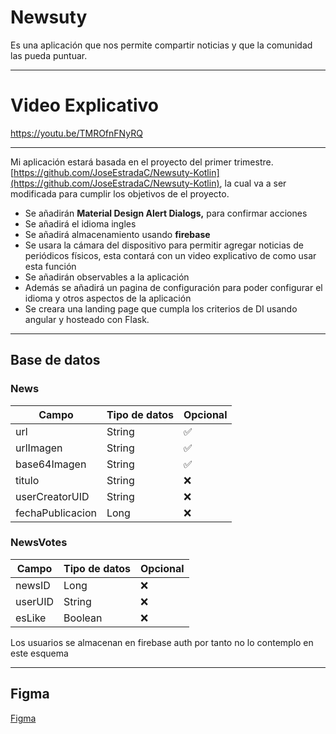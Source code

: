 # Newsuty

Es una aplicación que nos permite compartir noticias y que la comunidad las pueda puntuar.

---
# Video Explicativo

https://youtu.be/TMROfnFNyRQ

---

Mi aplicación estará basada en el proyecto del primer trimestre. [https://github.com/JoseEstradaC/Newsuty-Kotlin](https://github.com/JoseEstradaC/Newsuty-Kotlin), la cual va a ser modificada para cumplir los objetivos de el proyecto.

- Se añadirán **Material Design Alert Dialogs,** para confirmar acciones
- Se añadirá el idioma ingles
- Se añadirá almacenamiento usando **firebase**
- Se usara la cámara del dispositivo para permitir agregar noticias de periódicos físicos, esta contará con un video explicativo de como usar esta función
- Se añadirán observables a la aplicación
- Además se añadirá un pagina de configuración para poder configurar el idioma y otros aspectos de la aplicación
- Se creara una landing page que cumpla los criterios de DI usando angular y hosteado con Flask.

---

## Base de datos

### News

| Campo | Tipo de datos | Opcional |
| --- | --- | --- |
| url | String | ✅ |
| urlImagen | String | ✅ |
| base64Imagen | String | ✅ |
| titulo | String | ❌ |
| userCreatorUID | String | ❌ |
| fechaPublicacion | Long | ❌ |

### NewsVotes

| Campo | Tipo de datos | Opcional |
| --- | --- | --- |
| newsID | Long | ❌ |
| userUID | String | ❌ |
| esLike | Boolean | ❌ |

Los usuarios se almacenan en firebase auth por tanto no lo contemplo en este esquema

---

## Figma

[Figma](https://www.figma.com/file/yE7cgYgX0NNrUcmfl3qZta/Newsuty?node-id=0%3A1)
